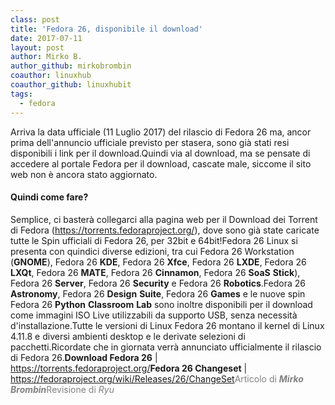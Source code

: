```yaml
---
class: post
title: 'Fedora 26, disponibile il download'
date: 2017-07-11
layout: post
author: Mirko B.
author_github: mirkobrombin
coauthor: linuxhub
coauthor_github: linuxhubit
tags:
  - fedora
---
```

Arriva la data ufficiale (11 Luglio 2017) del rilascio di Fedora 26 ma, ancor prima dell'annuncio ufficiale previsto per stasera, sono già stati resi disponibili i link per il download.Quindi via al download, ma se pensate di accedere al portale Fedora per il download, cascate male, siccome il sito web non è ancora stato aggiornato.<h4>Quindi come fare?</h4>Semplice, ci basterà collegarci alla pagina web per il Download dei Torrent di Fedora (<a href="https://torrents.fedoraproject.org/">https://torrents.fedoraproject.org/</a>), dove sono già state caricate tutte le Spin ufficiali di Fedora 26, per 32bit e 64bit!Fedora 26 Linux si presenta con quindici diverse edizioni, tra cui Fedora 26 Workstation (<strong>GNOME</strong>), Fedora 26 <strong>KDE</strong>, Fedora 26 <strong>Xfce</strong>, Fedora 26 <strong>LXDE</strong>, Fedora 26 <strong>LXQt</strong>, Fedora 26 <strong>MATE</strong>, Fedora 26 <strong>Cinnamon</strong>, Fedora 26 <strong>SoaS</strong> <strong>Stick</strong>), Fedora 26 <strong>Server</strong>, Fedora 26 <strong>Security</strong> e Fedora 26 <strong>Robotics</strong>.Fedora 26 <strong>Astronomy</strong>, Fedora 26 <strong>Design</strong> <strong>Suite</strong>, Fedora 26 <strong>Games</strong> e le nuove spin Fedora 26 <strong>Python</strong> <strong>Classroom</strong> <strong>Lab</strong> sono inoltre disponibili per il download come immagini ISO Live utilizzabili da supporto USB, senza necessità d'installazione.Tutte le versioni di Linux Fedora 26 montano il kernel di Linux 4.11.8 e diversi ambienti desktop e le derivate selezioni di pacchetti.Ricordate che in giornata verrà annunciato ufficialmente il rilascio di Fedora 26.<strong>Download Fedora 26</strong> |<a href="https://torrents.fedoraproject.org/"> https://torrents.fedoraproject.org/</a><strong>Fedora 26 Changeset</strong> |<a href="https://fedoraproject.org/wiki/Releases/26/ChangeSet"> https://fedoraproject.org/wiki/Releases/26/ChangeSet</a><span style="color: #808080;">Articolo di <em><strong>Mirko Brombin</strong></em></span><span style="color: #808080;">Revisione di <em>Ryu</em></span>